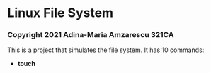 # Linux File System
### Copyright 2021 Adina-Maria Amzarescu 321CA
This is a project that simulates the file system.
It has 10 commands:
* **touch**

